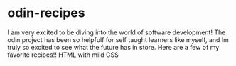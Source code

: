 # odin-recipes
I am very excited to be diving into the world of software development! The odin project has been so helpfulf for self taught learners like myself, and Im truly so excited to see what the future has in store. Here are a few of my favorite recipes!!
HTML with mild CSS
